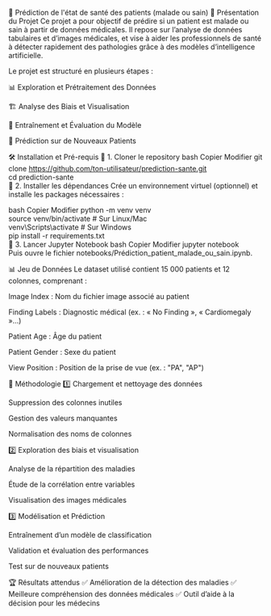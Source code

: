 🏥 Prédiction de l'état de santé des patients (malade ou sain)
📖 Présentation du Projet
Ce projet a pour objectif de prédire si un patient est malade ou sain à partir de données médicales. Il repose sur l’analyse de données tabulaires et d’images médicales, et vise à aider les professionnels de santé à détecter rapidement des pathologies grâce à des modèles d’intelligence artificielle.

Le projet est structuré en plusieurs étapes :

📊 Exploration et Prétraitement des Données

🏗 Analyse des Biais et Visualisation

🤖 Entraînement et Évaluation du Modèle

🎯 Prédiction sur de Nouveaux Patients

🛠️ Installation et Pré-requis
🔹 1. Cloner le repository
bash
Copier
Modifier
git clone https://github.com/ton-utilisateur/prediction-sante.git  
cd prediction-sante  
🔹 2. Installer les dépendances
Crée un environnement virtuel (optionnel) et installe les packages nécessaires :

bash
Copier
Modifier
python -m venv venv  
source venv/bin/activate  # Sur Linux/Mac  
venv\Scripts\activate     # Sur Windows  
pip install -r requirements.txt  
🔹 3. Lancer Jupyter Notebook
bash
Copier
Modifier
jupyter notebook  
Puis ouvre le fichier notebooks/Prédiction_patient_malade_ou_sain.ipynb.

📊 Jeu de Données
Le dataset utilisé contient 15 000 patients et 12 colonnes, comprenant :

Image Index : Nom du fichier image associé au patient

Finding Labels : Diagnostic médical (ex. : « No Finding », « Cardiomegaly »…)

Patient Age : Âge du patient

Patient Gender : Sexe du patient

View Position : Position de la prise de vue (ex. : "PA", "AP")

🚀 Méthodologie
1️⃣ Chargement et nettoyage des données

Suppression des colonnes inutiles

Gestion des valeurs manquantes

Normalisation des noms de colonnes

2️⃣ Exploration des biais et visualisation

Analyse de la répartition des maladies

Étude de la corrélation entre variables

Visualisation des images médicales

3️⃣ Modélisation et Prédiction

Entraînement d’un modèle de classification

Validation et évaluation des performances

Test sur de nouveaux patients

🏆 Résultats attendus
✅ Amélioration de la détection des maladies
✅ Meilleure compréhension des données médicales
✅ Outil d’aide à la décision pour les médecins
